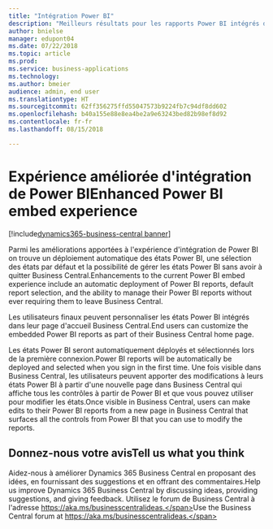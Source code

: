 ```yaml
---
title: "Intégration Power BI"
description: "Meilleurs résultats pour les rapports Power BI intégrés dans Business Central."
author: bnielse
manager: edupont04
ms.date: 07/22/2018
ms.topic: article
ms.prod: 
ms.service: business-applications
ms.technology: 
ms.author: bmeier
audience: admin, end user
ms.translationtype: HT
ms.sourcegitcommit: 62ff356275ffd55047573b9224fb7c94df8dd602
ms.openlocfilehash: b40a155e88e8ea4be2a9e63243bed82b98ef8d92
ms.contentlocale: fr-fr
ms.lasthandoff: 08/15/2018

---
```


# <a name="enhanced-power-bi-embed-experience"></a><span data-ttu-id="df549-103">Expérience améliorée d'intégration de Power BI</span><span class="sxs-lookup"><span data-stu-id="df549-103">Enhanced Power BI embed experience</span></span>

[!include[dynamics365-business-central banner](../includes/dynamics365-business-central.md)]



<span data-ttu-id="df549-104">Parmi les améliorations apportées à l'expérience d'intégration de Power BI on trouve un déploiement automatique des états Power BI, une sélection des états par défaut et la possibilité de gérer les états Power BI sans avoir à quitter Business Central.</span><span class="sxs-lookup"><span data-stu-id="df549-104">Enhancements to the current Power BI embed experience include an automatic deployment of Power BI reports, default report selection, and the ability to manage their Power BI reports without ever requiring them to leave Business Central.</span></span>

<span data-ttu-id="df549-105">Les utilisateurs finaux peuvent personnaliser les états Power BI intégrés dans leur page d'accueil Business Central.</span><span class="sxs-lookup"><span data-stu-id="df549-105">End users can customize the embedded Power BI reports as part of their Business Central home page.</span></span>  

<span data-ttu-id="df549-106">Les états Power BI seront automatiquement déployés et sélectionnés lors de la première connexion.</span><span class="sxs-lookup"><span data-stu-id="df549-106">Power BI reports will be automatically be deployed and selected when you sign in the first time.</span></span> <span data-ttu-id="df549-107">Une fois visible dans Business Central, les utilisateurs peuvent apporter des modifications à leurs états Power BI à partir d'une nouvelle page dans Business Central qui affiche tous les contrôles à partir de Power BI et que vous pouvez utiliser pour modifier les états.</span><span class="sxs-lookup"><span data-stu-id="df549-107">Once visible in Business Central, users can make edits to their Power BI reports from a new page in Business Central that surfaces all the controls from Power BI that you can use to modify the reports.</span></span>

<!--
### Who uses this feature
End users, admins
## Status
### Availability
Cloud, On-premises, Hybrid
### Regional availability
No regional restrictions. All Dynamics 365 Business Central supported markets.
-->

## <a name="tell-us-what-you-think"></a><span data-ttu-id="df549-108">Donnez-nous votre avis</span><span class="sxs-lookup"><span data-stu-id="df549-108">Tell us what you think</span></span>
<span data-ttu-id="df549-109">Aidez-nous à améliorer Dynamics 365 Business Central en proposant des idées, en fournissant des suggestions et en offrant des commentaires.</span><span class="sxs-lookup"><span data-stu-id="df549-109">Help us improve Dynamics 365 Business Central by discussing ideas, providing suggestions, and giving feedback.</span></span> <span data-ttu-id="df549-110">Utilisez le forum de Business Central à l'adresse https://aka.ms/businesscentralideas.</span><span class="sxs-lookup"><span data-stu-id="df549-110">Use the Business Central forum at https://aka.ms/businesscentralideas.</span></span>

